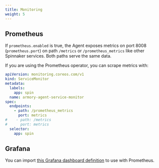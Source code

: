 ```yaml
---
title: Monitoring
weight: 5
---
```


## Prometheus

If `prometheus.enabled` is true, the Agent exposes metrics on port 8008 (`prometheus.port`) on path `/metrics` or `/prometheus_metrics` like other Spinnaker services. Both paths serve the same data.

If you are using the Prometheus operator, you can scrape metrics with:

```yaml
apiVersion: monitoring.coreos.com/v1
kind: ServiceMonitor
metadata:
  labels:
    app: spin
  name: armory-agent-service-monitor
spec:
  endpoints:
    - path: /prometheus_metrics
      port: metrics
#    - path: /metrics
#      port: metrics
  selector:
    app: spin
```

## Grafana

You can import [this Grafana dashboard definition](https://armory.jfrog.io/artifactory/manifests/kubesvc/armory-agent-dashboard.json) to use with Prometheus.
